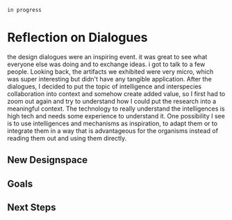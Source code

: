 `in progress`
# Reflection on Dialogues
the design dialogues were an inspiring event. it was great to see what everyone else was doing and to exchange ideas. i got to talk to a few people. Looking back, the artifacts we exhibited were very micro, which was super interesting but didn't have any tangible application. After the dialogues, I decided to put the topic of intelligence and interspecies collaboration into context and somehow create added value, so I first had to zoom out again and try to understand how I could put the research into a meaningful context. The technology to really understand the intelligences is high tech and needs some experience to understand it. One possibility I see is to use intelligences and mechanisms as inspiration, to adapt them or to integrate them in a way that is advantageous for the organisms instead of reading them out and using them directly.

## New Designspace

## Goals

## Next Steps

